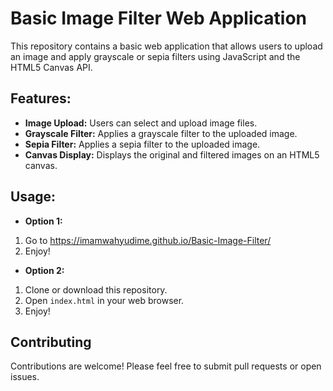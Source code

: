 # Basic Image Filter Web Application

This repository contains a basic web application that allows users to upload an image and apply grayscale or sepia filters using JavaScript and the HTML5 Canvas API.

## Features:

* **Image Upload:** Users can select and upload image files.
* **Grayscale Filter:** Applies a grayscale filter to the uploaded image.
* **Sepia Filter:** Applies a sepia filter to the uploaded image.
* **Canvas Display:** Displays the original and filtered images on an HTML5 canvas.

## Usage:
- **Option 1:**
1. Go to https://imamwahyudime.github.io/Basic-Image-Filter/
2. Enjoy!

- **Option 2:**
1.  Clone or download this repository.
2.  Open `index.html` in your web browser.
3.  Enjoy!


## Contributing

Contributions are welcome! Please feel free to submit pull requests or open issues.
